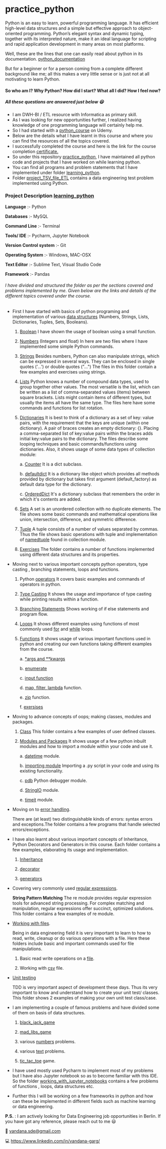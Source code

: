 # practice_python

Python is an easy to learn, powerful programming language.
It has efficient high-level data structures and a simple but effective approach to object-oriented programming.
Python’s elegant syntax and dynamic typing, together with its interpreted nature, make it an ideal language for scripting and rapid application development in many areas on most platforms.

Well, these are the lines that one can easily read about python in its documentation.
[python_documentation](https://docs.python.org/3/tutorial/index.html)

But for a beginner or for a person coming from a complete different background like me; 
all this makes a very little sense or is just not at all motivating to learn Python.

#### So who am I?  Why Python?  How did I start?  What all I did?  How I feel now?

##### All these questions are answered just below :smiley:

* I am DWH-BI / ETL resource with Informatica as primary skill.
* As I was looking for new opportunities further, I realized having knowledge of one programming language will certainly help me.
* So I had started with a [python_course](https://www.udemy.com/share/101W8QBEoSdl9STH8=/) on Udemy.
* Below are the details what I have learnt in this course and where you can find the resources of all the topics covered.
* I successfully completed the course and here is the link for the course completion [certificate.](https://www.udemy.com/certificate/UC-8GCIHB78/)
* So under this repository [practice_python](https://github.com/vandanagarg/practice_python), I have maintained all python
  code and projects that I have worked on while learning python.
* You can find all programs and problem statements that I have implemented under folder [learning_python](https://github.com/vandanagarg/practice_python/tree/master/learning_python).
* Folder [project_TSV_file_ETL](https://github.com/vandanagarg/practice_python/tree/master/project_TSV_file_ETL) contains a data engineering test problem implemented using Python.


### Project Description [learning_python](https://github.com/vandanagarg/practice_python/tree/master/learning_python)

**Language** :- Python

**Databases** :- MySQL

**Command Line** :- Terminal

**Tools/ IDE** :- Pycharm, Jupyter Notebook

**Version Control system** :- Git

**Operating System** :- Windows, MAC-OSX

**Text Editor** :- Sublime Text, Visual Studio Code

**Framework** :- Pandas

###### I have divided and structured the folder as per the sections covered and problems implemented by me. Given below are the links and details of the different topics covered under the course.


* First I have started with basics of python programing and implementation of various [data structures](https://github.com/vandanagarg/practice_python/tree/master/learning_python/data_structures) (Numbers, Strings, Lists, Dictionaries, Tuples, Sets, Booleans).
    
    1. [Boolean](https://github.com/vandanagarg/practice_python/tree/master/learning_python/data_structures/boolean) I have shown the usage of boolean using a small function.
    
    2. [Numbers](https://github.com/vandanagarg/practice_python/tree/master/learning_python/data_structures/integer_float) (Integers and float)
        In here are two files where I have implemented some simple Python commands.
            
    3. [Strings](https://github.com/vandanagarg/practice_python/tree/master/learning_python/data_structures/strings)
       Besides numbers, Python can also manipulate strings, which can be expressed in several ways. They can be enclosed in single quotes ('...') or double quotes ("...")
       The files in this folder contain a few examples and exercises using strings.
        
    4. [Lists](https://github.com/vandanagarg/practice_python/tree/master/learning_python/data_structures/lists)
       Python knows a number of compound data types, used to group together other values. The most versatile is the list, which can be written as a list of comma-separated values (items) between square brackets.
       Lists might contain items of different types, but usually the items all have the same type.
       The files here have some commands and functions for list rotation.
              
    5. [Dictionaries](https://github.com/vandanagarg/practice_python/tree/master/learning_python/data_structures/dictionaries)
       It is best to think of a dictionary as a set of key: value pairs, with the requirement that the keys are unique (within one dictionary). A pair of braces creates an empty dictionary: {}.
       Placing a comma-separated list of key:value pairs within the braces adds initial key:value pairs to the dictionary.
       The files describe some looping techniques and basic commands/functions using dictionaries.
       Also, it shows usage of some data types of collection module:
       
         a. [Counter](https://github.com/vandanagarg/practice_python/tree/master/learning_python/data_structures/dictionaries/counter) 
         It is a dict subclass.
         
         b. [defaultdict](https://github.com/vandanagarg/practice_python/tree/master/learning_python/data_structures/dictionaries/defaultdict) 
         It is a dictionary like object which provides all methods provided by dictionary but takes first argument (default_factory) as default data type for the dictionary.
               
         c. [OrderedDict](https://github.com/vandanagarg/practice_python/tree/master/learning_python/data_structures/dictionaries/OrderedDict) 
         It's a dictionary subclass that remembers the order in which it's contents are added. 
       
    6. [Sets](https://github.com/vandanagarg/practice_python/tree/master/learning_python/data_structures/sets)
       A set is an unordered collection with no duplicate elements. The file shows some basic commands and mathematical operations like union, intersection, difference, and symmetric difference.
       
    7. [Tuple](https://github.com/vandanagarg/practice_python/tree/master/learning_python/data_structures/tuple)
       A tuple consists of a number of values separated by commas. Thus the file shows basic operations with tuple and implementation of [namedtuple](https://github.com/vandanagarg/practice_python/tree/master/learning_python/data_structures/tuple/namedtuple) found in collection module.
       
    8. [Exercises](https://github.com/vandanagarg/practice_python/tree/master/learning_python/data_structures/exercises)
       The folder contains a number of functions implemented using different data structures and its properties.
    

* Moving next to various important concepts python operators, type casting , branching statements, loops and functions.
    
    1. Python [operators](https://github.com/vandanagarg/practice_python/tree/master/learning_python/operators)
       It covers basic examples and commands of operators in python.
       
    2. [Type Casting](https://github.com/vandanagarg/practice_python/tree/master/learning_python/type_casting)
       It shows the usage and importance of type casting while printing results within a function.
    
    3. [Branching Statements](https://github.com/vandanagarg/practice_python/tree/master/learning_python/branching_statements)
       Shows working of if else statements and program flow.
       
    4. [Loops](https://github.com/vandanagarg/practice_python/tree/master/learning_python/loops)
       It shows different examples using functions of most commonly used [for](https://github.com/vandanagarg/practice_python/tree/master/learning_python/loops/for_loop) and [while](https://github.com/vandanagarg/practice_python/tree/master/learning_python/loops/while_loop) loops.
       
    5. [Functions](https://github.com/vandanagarg/practice_python/tree/master/learning_python/functions)
       It shows usage of various important functions used in python and creating our own functions taking different examples from the course.
         
        a. [*args and **kwargs](https://github.com/vandanagarg/practice_python/tree/master/learning_python/functions/args_kwargs)
        
        b. [enumerate](https://github.com/vandanagarg/practice_python/tree/master/learning_python/functions/enumerate)
        
        c. [input function](https://github.com/vandanagarg/practice_python/tree/master/learning_python/functions/input_function)
        
        d. [map, filter, lambda](https://github.com/vandanagarg/practice_python/tree/master/learning_python/functions/map_filter_lambda) function.
        
        e. [zip](https://github.com/vandanagarg/practice_python/tree/master/learning_python/functions/zip) function. 
        
        f. [exersises](https://github.com/vandanagarg/practice_python/tree/master/learning_python/functions/functions)
        
* Moving to advance concepts of oops; making classes, modules and packages.
    
    1.  [Class](https://github.com/vandanagarg/practice_python/tree/master/learning_python/classes)
        This folder contains a few examples of user defined classes.
    
    2. [Modules and Packages](https://github.com/vandanagarg/practice_python/tree/master/learning_python/modules_and_packages)
       It shows usage of a few python inbuilt modules and how to import a module within your code and use it.
       
       a. [datetime](https://github.com/vandanagarg/practice_python/tree/master/learning_python/modules_and_packages/modules/datetime) module.
       
       b. [importing module](https://github.com/vandanagarg/practice_python/tree/master/learning_python/modules_and_packages/modules/importing_modules) Importing a .py script in your code and using its existing functionality.
         
       c. [pdb](https://github.com/vandanagarg/practice_python/tree/master/learning_python/modules_and_packages/modules/pdb) Python debugger module.
       
       d. [StringIO](https://github.com/vandanagarg/practice_python/tree/master/learning_python/modules_and_packages/modules/string_io) module.
       
       e. [timeit](https://github.com/vandanagarg/practice_python/tree/master/learning_python/modules_and_packages/modules/timeit) module.
       
       
* Moving on to [error handling](https://github.com/vandanagarg/practice_python/tree/master/learning_python/error_handling).
   
  There are (at least) two distinguishable kinds of errors: syntax errors and exceptions.The folder contains a few programs that handle selected errors/exceptions.
 
* I have also learnt about various important concepts of Inheritance, Python Decorators and Generators in this course.
  Each folder contains a few examples, elaborating its usage and implementation. 
  
  1. [Inheritance](https://github.com/vandanagarg/practice_python/tree/master/learning_python/inheritance)
  
  2. [decorator](https://github.com/vandanagarg/practice_python/tree/master/learning_python/decorator)
  
  3. [generators](https://github.com/vandanagarg/practice_python/tree/master/learning_python/generators)
  

* Covering very commonly used [regular expressions](https://github.com/vandanagarg/practice_python/tree/master/learning_python/regular_expressions).
   
  **String Pattern Matching** The re module provides regular expression tools for advanced string processing. For complex matching and manipulation, regular expressions offer succinct, optimized solutions.
  This folder contains a few examples of re module.

* [Working with files](https://github.com/vandanagarg/practice_python/tree/master/learning_python/working_with_files).

  Being in data engineering field it is very important to learn to how to read, write, cleanup or do various operations with a file.
  Here these folders include basic and important commands used for file manipulations.  

    1. Basic read write operations on a [file](https://github.com/vandanagarg/practice_python/tree/master/learning_python/working_with_files).
    
    2. Working with [csv](https://github.com/vandanagarg/practice_python/tree/master/learning_python/csv) file.
    
    
* [Unit testing](https://github.com/vandanagarg/practice_python/tree/master/learning_python/unit_testing)

  TDD is very important aspect of development these days. Thus its very important to know and understand how to create your unit test/ classes.
  This folder shows 2 examples of making your own unit test class/case.

* I am implementing a couple of famous problems and have divided some of them on basis of data structures.
    
    1. [black_jack_game](https://github.com/vandanagarg/practice_python/tree/master/learning_python/problems/black_jack_game)
    
    2. [mad_libs_game](https://github.com/vandanagarg/practice_python/tree/master/learning_python/problems/mad_libs_game)
    
    3. various [numbers](https://github.com/vandanagarg/practice_python/tree/master/learning_python/problems/numbers_problems) problems.
    
    4. various [text](https://github.com/vandanagarg/practice_python/tree/master/learning_python/problems/text_problems) problems.
    
    5. [tic_tac_toe](https://github.com/vandanagarg/practice_python/tree/master/learning_python/problems/tic_tac_toe) game. 

* I have used mostly used Pycharm to implement most of my problems but I have also Jupyter notebook so as to become familiar with this IDE.
  So the folder [working_with_jupyter_notebooks](https://github.com/vandanagarg/practice_python/tree/master/learning_python/working_with_jupyter_notebooks)
  contains a few problems of functions , loops, data structures etc.
  
* Further this I will be working on a few frameworks in python and how can these be implemented in different fields such as machine learning or data engineering.




**P.S.** : I am actively looking for Data Engineering job opportunities in Berlin.
       If you have got any reference, please reach out to me :smiley:
       
:email:  vandana.sde@gmail.com
   
:computer:  https://www.linkedin.com/in/vandana-garg/